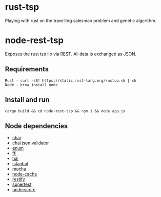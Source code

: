 rust-tsp
==========

Playing with rust on the travelling salesman problem and genetic algorithm.

# node-rest-tsp

Exposes the rust tsp lib via REST. All data is exchanged as JSON.

## Requirements

```
Rust - curl -sSf https://static.rust-lang.org/rustup.sh | sh
Node - brew install node
```

## Install and run

```
cargo build && cd node-rest-tsp && npm i && node app.js
```

## Node dependencies

* <a href="http://chaijs.com/">chai</a>
* <a href="http://chaijs.com/plugins/chai-json-schema">chai json validator</a>
* <a href="https://www.npmjs.com/package/enum">enum</a>
* <a href="https://www.npmjs.com/package/ffi">ffi</a>
* <a href="https://www.npmjs.com/package/hal">hal</a>
* <a href="https://www.npmjs.com/package/istanbul">istanbul</a>
* <a href="http://mochajs.org/">mocha</a>
* <a href="https://www.npmjs.com/package/node-cache">node-cache</a>
* <a href="http://mcavage.me/node-restify/">restify</a>
* <a href="https://github.com/visionmedia/supertest">supertest</a>
* <a href="http://underscorejs.org/">underscore</a>
